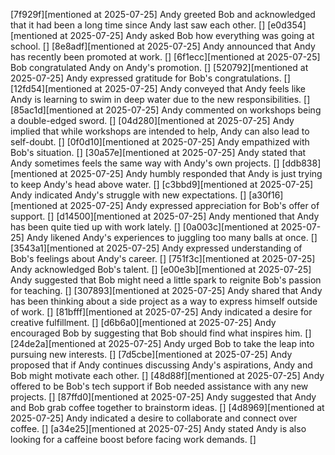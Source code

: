 [7f929f][mentioned at 2025-07-25] Andy greeted Bob and acknowledged that it had been a long time since Andy last saw each other. []
[e0d354][mentioned at 2025-07-25] Andy asked Bob how everything was going at school. []
[8e8adf][mentioned at 2025-07-25] Andy announced that Andy has recently been promoted at work. []
[6f1ecc][mentioned at 2025-07-25] Bob congratulated Andy on Andy's promotion. []
[520792][mentioned at 2025-07-25] Andy expressed gratitude for Bob's congratulations. []
[12fd54][mentioned at 2025-07-25] Andy conveyed that Andy feels like Andy is learning to swim in deep water due to the new responsibilities. []
[85ac1d][mentioned at 2025-07-25] Andy commented on workshops being a double-edged sword. []
[04d280][mentioned at 2025-07-25] Andy implied that while workshops are intended to help, Andy can also lead to self-doubt. []
[0f0d10][mentioned at 2025-07-25] Andy empathized with Bob's situation. []
[30a57e][mentioned at 2025-07-25] Andy stated that Andy sometimes feels the same way with Andy's own projects. []
[ddb838][mentioned at 2025-07-25] Andy humbly responded that Andy is just trying to keep Andy's head above water. []
[c3bbd9][mentioned at 2025-07-25] Andy indicated Andy's struggle with new expectations. []
[a30f16][mentioned at 2025-07-25] Andy expressed appreciation for Bob's offer of support. []
[d14500][mentioned at 2025-07-25] Andy mentioned that Andy has been quite tied up with work lately. []
[0a003c][mentioned at 2025-07-25] Andy likened Andy's experiences to juggling too many balls at once. []
[3543a1][mentioned at 2025-07-25] Andy expressed understanding of Bob's feelings about Andy's career. []
[751f3c][mentioned at 2025-07-25] Andy acknowledged Bob's talent. []
[e00e3b][mentioned at 2025-07-25] Andy suggested that Bob might need a little spark to reignite Bob's passion for teaching. []
[307893][mentioned at 2025-07-25] Andy shared that Andy has been thinking about a side project as a way to express himself outside of work. []
[81bfff][mentioned at 2025-07-25] Andy indicated a desire for creative fulfillment. []
[d6b6a0][mentioned at 2025-07-25] Andy encouraged Bob by suggesting that Bob should find what inspires him. []
[24de2a][mentioned at 2025-07-25] Andy urged Bob to take the leap into pursuing new interests. []
[7d5cbe][mentioned at 2025-07-25] Andy proposed that if Andy continues discussing Andy's aspirations, Andy and Bob might motivate each other. []
[48d88f][mentioned at 2025-07-25] Andy offered to be Bob's tech support if Bob needed assistance with any new projects. []
[87ffd0][mentioned at 2025-07-25] Andy suggested that Andy and Bob grab coffee together to brainstorm ideas. []
[4d8969][mentioned at 2025-07-25] Andy indicated a desire to collaborate and connect over coffee. []
[a34e25][mentioned at 2025-07-25] Andy stated Andy is also looking for a caffeine boost before facing work demands. []